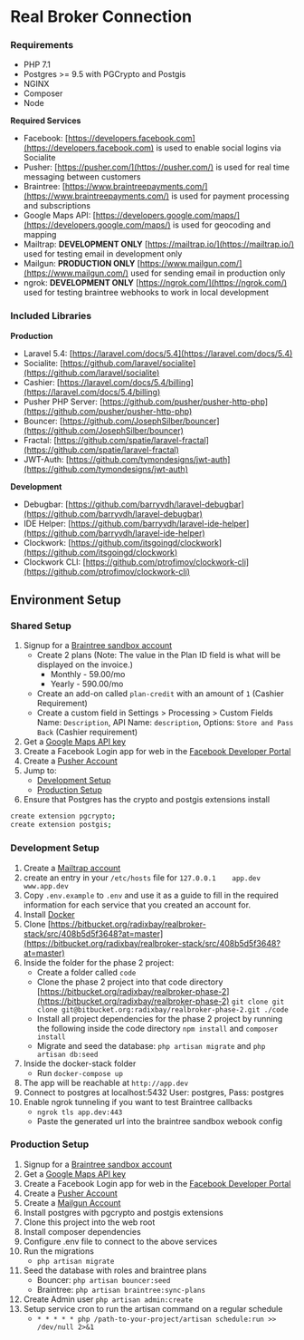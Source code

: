 # Real Broker Connection

### Requirements
* PHP 7.1
* Postgres >= 9.5 with PGCrypto and Postgis 
* NGINX
* Composer
* Node

**Required Services**

* Facebook: [https://developers.facebook.com](https://developers.facebook.com) is used to enable social logins via Socialite
* Pusher: [https://pusher.com/](https://pusher.com/) is used for real time messaging between customers
* Braintree: [https://www.braintreepayments.com/](https://www.braintreepayments.com/) is used for payment processing and subscriptions
* Google Maps API: [https://developers.google.com/maps/](https://developers.google.com/maps/) is used for geocoding and mapping
* Mailtrap: **DEVELOPMENT ONLY** [https://mailtrap.io/](https://mailtrap.io/) used for testing email in development only
* Mailgun: **PRODUCTION ONLY** [https://www.mailgun.com/](https://www.mailgun.com/) used for sending email in production only
* ngrok: **DEVELOPMENT ONLY** [https://ngrok.com/](https://ngrok.com/) used for testing braintree webhooks to work in local development

### Included Libraries

**Production**

* Laravel 5.4: [https://laravel.com/docs/5.4](https://laravel.com/docs/5.4)
* Socialite: [https://github.com/laravel/socialite](https://github.com/laravel/socialite)
* Cashier: [https://laravel.com/docs/5.4/billing](https://laravel.com/docs/5.4/billing)
* Pusher PHP Server: [https://github.com/pusher/pusher-http-php](https://github.com/pusher/pusher-http-php)
* Bouncer: [https://github.com/JosephSilber/bouncer](https://github.com/JosephSilber/bouncer)
* Fractal: [https://github.com/spatie/laravel-fractal](https://github.com/spatie/laravel-fractal)
* JWT-Auth: [https://github.com/tymondesigns/jwt-auth](https://github.com/tymondesigns/jwt-auth)

**Development**

* Debugbar: [https://github.com/barryvdh/laravel-debugbar](https://github.com/barryvdh/laravel-debugbar)
* IDE Helper: [https://github.com/barryvdh/laravel-ide-helper](https://github.com/barryvdh/laravel-ide-helper)
* Clockwork: [https://github.com/itsgoingd/clockwork](https://github.com/itsgoingd/clockwork)
* Clockwork CLI: [https://github.com/ptrofimov/clockwork-cli](https://github.com/ptrofimov/clockwork-cli)


## Environment Setup
### Shared Setup
1. Signup for a [Braintree sandbox account](https://www.braintreepayments.com/sandbox)
    - Create 2 plans (Note: The value in the Plan ID field is what will be displayed on the invoice.)
        - Monthly - 59.00/mo 
        - Yearly - 590.00/mo 
    - Create an add-on called `plan-credit` with an amount of `1` (Cashier Requirement)
    - Create a custom field in Settings > Processing > Custom Fields 
        Name: `Description`, API Name: `description`, Options: `Store and Pass Back` (Cashier requirement)
1. Get a [Google Maps API key](https://developers.google.com/maps/documentation/javascript/get-api-key)
1. Create a Facebook Login app for web in the [Facebook Developer Portal](https://developers.facebook.com) 
1. Create a [Pusher Account](https://pusher.com/)
1. Jump to: 
    - [Development Setup](#markdown-header-development-setup)
    - [Production Setup](#markdown-header-production-setup)
1. Ensure that Postgres has the crypto and postgis extensions install
```bash
create extension pgcrypto;
create extension postgis;
```

### Development Setup

1. Create a [Mailtrap account](https://mailtrap.io/)
1. create an entry in your `/etc/hosts` file for `127.0.0.1    app.dev www.app.dev`
1. Copy `.env.example` to `.env` and use it as a guide to fill in the required information for each service that you created
    an account for.
1. Install [Docker](https://www.docker.com/docker-mac)
1. Clone [https://bitbucket.org/radixbay/realbroker-stack/src/408b5d5f3648?at=master](https://bitbucket.org/radixbay/realbroker-stack/src/408b5d5f3648?at=master)
1. Inside the folder for the phase 2 project:
    - Create a folder called `code`
    - Clone the phase 2 project into that code directory [https://bitbucket.org/radixbay/realbroker-phase-2](https://bitbucket.org/radixbay/realbroker-phase-2)
        `git clone git clone git@bitbucket.org:radixbay/realbroker-phase-2.git ./code`
    - Install all project dependencies for the phase 2 project by running the following inside the code directory
        `npm install` and `composer install`
    - Migrate and seed the database:
        `php artisan migrate` and `php artisan db:seed`
1. Inside the docker-stack folder
    - Run `docker-compose up`
1. The app will be reachable at `http://app.dev`
1. Connect to postgres at localhost:5432 User: postgres, Pass: postgres
1. Enable ngrok tunneling if you want to test Braintree callbacks
    - `ngrok tls app.dev:443` 
    - Paste the generated url into the braintree sandbox webook config

### Production Setup

1. Signup for a [Braintree sandbox account](https://www.braintreepayments.com/sandbox)
1. Get a [Google Maps API key](https://developers.google.com/maps/documentation/javascript/get-api-key)
1. Create a Facebook Login app for web in the [Facebook Developer Portal](https://developers.facebook.com) 
1. Create a [Pusher Account](https://pusher.com/)
1. Create a [Mailgun Account](https://www.mailgun.com/)
1. Install postgres with pgcrypto and postgis extensions
1. Clone this project into the web root
1. Install composer dependencies
1. Configure .env file to connect to the above services
1. Run the migrations
    - `php artisan migrate`
1. Seed the database with roles and braintree plans
    - Bouncer: `php artisan bouncer:seed`
    - Braintree: `php artisan braintree:sync-plans`
1. Create Admin user `php artisan admin:create`
1. Setup service cron to run the artisan command on a regular schedule
    - `* * * * * php /path-to-your-project/artisan schedule:run >> /dev/null 2>&1`

